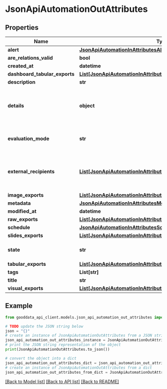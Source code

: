 # JsonApiAutomationOutAttributes


## Properties

Name | Type | Description | Notes
------------ | ------------- | ------------- | -------------
**alert** | [**JsonApiAutomationInAttributesAlert**](JsonApiAutomationInAttributesAlert.md) |  | [optional] 
**are_relations_valid** | **bool** |  | [optional] 
**created_at** | **datetime** |  | [optional] 
**dashboard_tabular_exports** | [**List[JsonApiAutomationInAttributesDashboardTabularExportsInner]**](JsonApiAutomationInAttributesDashboardTabularExportsInner.md) |  | [optional] 
**description** | **str** |  | [optional] 
**details** | **object** | Additional details to be included in the automated message. | [optional] 
**evaluation_mode** | **str** | Specify automation evaluation mode. | [optional] 
**external_recipients** | [**List[JsonApiAutomationInAttributesExternalRecipientsInner]**](JsonApiAutomationInAttributesExternalRecipientsInner.md) | External recipients of the automation action results. | [optional] 
**image_exports** | [**List[JsonApiAutomationInAttributesImageExportsInner]**](JsonApiAutomationInAttributesImageExportsInner.md) |  | [optional] 
**metadata** | [**JsonApiAutomationInAttributesMetadata**](JsonApiAutomationInAttributesMetadata.md) |  | [optional] 
**modified_at** | **datetime** |  | [optional] 
**raw_exports** | [**List[JsonApiAutomationInAttributesRawExportsInner]**](JsonApiAutomationInAttributesRawExportsInner.md) |  | [optional] 
**schedule** | [**JsonApiAutomationInAttributesSchedule**](JsonApiAutomationInAttributesSchedule.md) |  | [optional] 
**slides_exports** | [**List[JsonApiAutomationInAttributesSlidesExportsInner]**](JsonApiAutomationInAttributesSlidesExportsInner.md) |  | [optional] 
**state** | **str** | Current state of the automation. | [optional] 
**tabular_exports** | [**List[JsonApiAutomationInAttributesTabularExportsInner]**](JsonApiAutomationInAttributesTabularExportsInner.md) |  | [optional] 
**tags** | **List[str]** |  | [optional] 
**title** | **str** |  | [optional] 
**visual_exports** | [**List[JsonApiAutomationInAttributesVisualExportsInner]**](JsonApiAutomationInAttributesVisualExportsInner.md) |  | [optional] 

## Example

```python
from gooddata_api_client.models.json_api_automation_out_attributes import JsonApiAutomationOutAttributes

# TODO update the JSON string below
json = "{}"
# create an instance of JsonApiAutomationOutAttributes from a JSON string
json_api_automation_out_attributes_instance = JsonApiAutomationOutAttributes.from_json(json)
# print the JSON string representation of the object
print(JsonApiAutomationOutAttributes.to_json())

# convert the object into a dict
json_api_automation_out_attributes_dict = json_api_automation_out_attributes_instance.to_dict()
# create an instance of JsonApiAutomationOutAttributes from a dict
json_api_automation_out_attributes_from_dict = JsonApiAutomationOutAttributes.from_dict(json_api_automation_out_attributes_dict)
```
[[Back to Model list]](../README.md#documentation-for-models) [[Back to API list]](../README.md#documentation-for-api-endpoints) [[Back to README]](../README.md)


